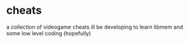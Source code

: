 # cheats
a collection of videogame cheats ill be developing to learn libmem and some low level coding (hopefully)
